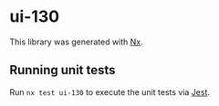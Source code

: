 # ui-130

This library was generated with [Nx](https://nx.dev).

## Running unit tests

Run `nx test ui-130` to execute the unit tests via [Jest](https://jestjs.io).
